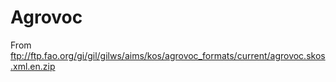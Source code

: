 # Agrovoc

From ftp://ftp.fao.org/gi/gil/gilws/aims/kos/agrovoc_formats/current/agrovoc.skos.xml.en.zip
